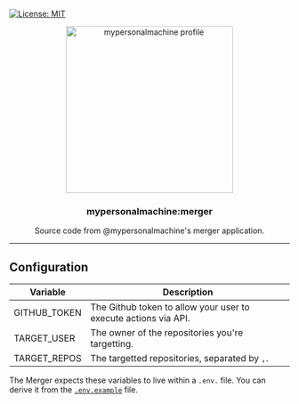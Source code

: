 [![License: MIT](https://img.shields.io/github/license/marcelovicentegc/mypersonalmachine)](LICENSE)

<p align="center">
  <img alt="mypersonalmachine profile" src="https://avatars.githubusercontent.com/u/92038903?v=4" height="300" />
  <h3 align="center">mypersonalmachine:merger</h3>
  <p align="center">Source code from @mypersonalmachine's merger application.</p>
</p>

---

## Configuration

| Variable     | Description                                                     |
| ------------ | --------------------------------------------------------------- |
| GITHUB_TOKEN | The Github token to allow your user to execute actions via API. |
| TARGET_USER  | The owner of the repositories you're targetting.                |
| TARGET_REPOS | The targetted repositories, separated by `,`.                   |

The Merger expects these variables to live within a `.env.` file. You can derive it from the [`.env.example`](./.env.example) file.
